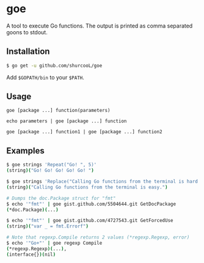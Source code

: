 goe
===

A tool to execute Go functions. The output is printed as comma separated goons to stdout.

Installation
------------
```bash
$ go get -u github.com/shurcooL/goe
```

Add `$GOPATH/bin` to your `$PATH`.

Usage
-----
```
goe [package ...] function(parameters)

echo parameters | goe [package ...] function

goe [package ...] function1 | goe [package ...] function2
```

Examples
--------
```bash
$ goe strings 'Repeat("Go! ", 5)'
(string)("Go! Go! Go! Go! Go! ")

$ goe strings 'Replace("Calling Go functions from the terminal is hard.", "hard", "easy", -1)'
(string)("Calling Go functions from the terminal is easy.")

# Dumps the doc.Package struct for "fmt"
$ echo '"fmt"' | goe gist.github.com/5504644.git GetDocPackage
(*doc.Package)(...)

$ echo '"fmt"' | goe gist.github.com/4727543.git GetForcedUse
(string)("var _ = fmt.Errorf")

# Note that regexp.Compile returns 2 values (*regexp.Regexp, error)
$ echo '"Go+"' | goe regexp Compile
(*regexp.Regexp)(...),
(interface{})(nil)
```
